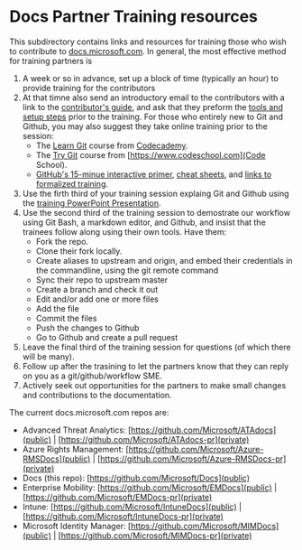 # Docs Partner Training resources

This subdirectory contains links and resources for training those who wish to contribute to [docs.microsoft.com](docs.microsoft.com). In general, the most effective method for training partners is

1. A week or so in advance, set up a block of time (typically an hour) to provide training for the contributors
1. At that timne also send an introductory email to the contributors with a link to the [contributor's guide](https://github.com/Microsoft/Docs/tree/master/ContributorGuide), and ask that they preform the [tools and setup steps](https://github.com/Microsoft/Docs/blob/master/ContributorGuide/tools-and-setup.md) prior to the training. For those who entirely new to Git and Github, you may also suggest they take online training prior to the session:
   * The [Learn Git](https://www.codecademy.com/learn/learn-git) course from [Codecademy](https://www.codecademy.com).
   * The [Try Git](https://www.codeschool.com/courses/try-git) course from [https://www.codeschool.com](Code School).
   * [GitHub's 15-minue interactive primer](https://try.github.io/), [cheat sheets](https://training.github.com/kit/), and [links to formalized training](https://services.github.com/).
1. Use the firth third of your training session explaing Git and Github using the [training PowerPoint Presentation](git-github-workflow-training.pptx).
1. Use the second third of the training session to demostrate our workflow using Git Bash, a markdown editor, and Github, and insist that the trainees follow along using their own tools.  Have them:
   * Fork the repo.
   * Clone their fork locally.
   * Create aliases to upstream and origin, and embed their credentials in the commandline, using the git remote command
   * Sync their repo to upstream master
   * Create a branch and check it out
   * Edit and/or add one or more files
   * Add the file
   * Commit the files
   * Push the changes to Github
   * Go to Github and create a pull request
1. Leave the final third of the training session for questions (of which there will be many).
1. Follow up after the trasining to let the partners know that they can reply on you as a git/github/workflow SME.
1. Actively seek out opportunities for the partners to make small changes and contributions to the documentation.


The current docs.microsoft.com repos are:

* Advanced Threat Analytics: [https://github.com/Microsoft/ATAdocs](public) | [https://github.com/Microsoft/ATAdocs-pr](private)
* Azure Rights Management: [https://github.com/Microsoft/Azure-RMSDocs](public) | [https://github.com/Microsoft/Azure-RMSDocs-pr](private)
* Docs (this repo): [https://github.com/Microsoft/Docs](public)
* Enterprise Mobility: [https://github.com/Microsoft/EMDocs](public) | [https://github.com/Microsoft/EMDocs-pr](private)
* Intune: [https://github.com/Microsoft/IntuneDocs](public) | [https://github.com/Microsoft/IntuneDocs-pr](private)
* Microsoft Identity Manager: [https://github.com/Microsoft/MIMDocs](public) | [https://github.com/Microsoft/MIMDocs-pr](private)
